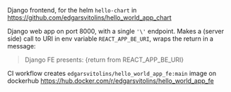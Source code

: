 Django frontend, for the helm `hello-chart` in
https://github.com/edgarsvitolins/hello_world_app_chart

Django web app on port 8000, with a single `'\'` endpoint.
Makes a (server side) call to URI in env variable `REACT_APP_BE_URI`,
wraps the return in a message:

>Django FE presents: {return from REACT_APP_BE_URI}

CI workflow creates `edgarsvitolins/hello_world_app_fe:main` image on dockerhub
https://hub.docker.com/r/edgarsvitolins/hello_world_app_fe